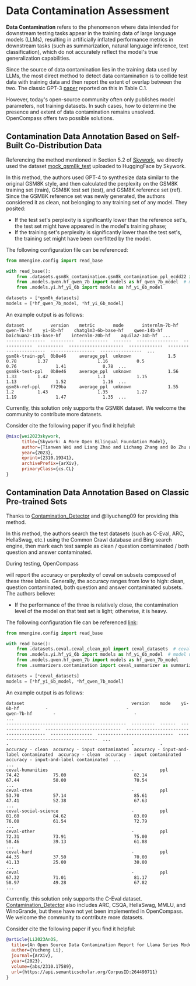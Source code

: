 # Data Contamination Assessment

**Data Contamination** refers to the phenomenon where data intended for downstream testing tasks appear in the training data of large language models (LLMs), resulting in artificially inflated performance metrics in downstream tasks (such as summarization, natural language inference, text classification), which do not accurately reflect the model's true generalization capabilities.

Since the source of data contamination lies in the training data used by LLMs, the most direct method to detect data contamination is to collide test data with training data and then report the extent of overlap between the two. The classic GPT-3 [paper](https://arxiv.org/pdf/2005.14165.pdf) reported on this in Table C.1.

However, today's open-source community often only publishes model parameters, not training datasets. In such cases, how to determine the presence and extent of data contamination remains unsolved. OpenCompass offers two possible solutions.

## Contamination Data Annotation Based on Self-Built Co-Distribution Data

Referencing the method mentioned in Section 5.2 of [Skywork](https://arxiv.org/pdf/2310.19341.pdf), we directly used the dataset [mock_gsm8k_test](https://huggingface.co/datasets/Skywork/mock_gsm8k_test) uploaded to HuggingFace by Skywork.

In this method, the authors used GPT-4 to synthesize data similar to the original GSM8K style, and then calculated the perplexity on the GSM8K training set (train), GSM8K test set (test), and GSM8K reference set (ref). Since the GSM8K reference set was newly generated, the authors considered it as clean, not belonging to any training set of any model. They posited:

- If the test set's perplexity is significantly lower than the reference set's, the test set might have appeared in the model's training phase;
- If the training set's perplexity is significantly lower than the test set's, the training set might have been overfitted by the model.

The following configuration file can be referenced:

```python
from mmengine.config import read_base

with read_base():
    from .datasets.gsm8k_contamination.gsm8k_contamination_ppl_ecdd22 import gsm8k_datasets  # includes training, test, and reference sets
    from .models.qwen.hf_qwen_7b import models as hf_qwen_7b_model  # model under review
    from .models.yi.hf_yi_6b import models as hf_yi_6b_model

datasets = [*gsm8k_datasets]
models = [*hf_qwen_7b_model, *hf_yi_6b_model]
```

An example output is as follows:

```text
dataset          version    metric       mode       internlm-7b-hf    qwen-7b-hf    yi-6b-hf    chatglm3-6b-base-hf    qwen-14b-hf    baichuan2-13b-base-hf    internlm-20b-hf    aquila2-34b-hf  ...
---------------  ---------  -----------  -------  ----------------  ------------  ----------  ---------------------  -------------  -----------------------  -----------------  ----------------  ...
gsm8k-train-ppl  0b8e46     average_ppl  unknown              1.5           0.78        1.37                   1.16           0.5                      0.76               1.41              0.78  ...
gsm8k-test-ppl   0b8e46     average_ppl  unknown              1.56          1.33        1.42                   1.3            1.15                     1.13               1.52              1.16  ...
gsm8k-ref-ppl    f729ba     average_ppl  unknown              1.55          1.2         1.43                   1.35           1.27                     1.19               1.47              1.35  ...
```

Currently, this solution only supports the GSM8K dataset. We welcome the community to contribute more datasets.

Consider cite the following paper if you find it helpful:

```bibtex
@misc{wei2023skywork,
      title={Skywork: A More Open Bilingual Foundation Model},
      author={Tianwen Wei and Liang Zhao and Lichang Zhang and Bo Zhu and Lijie Wang and Haihua Yang and Biye Li and Cheng Cheng and Weiwei Lü and Rui Hu and Chenxia Li and Liu Yang and Xilin Luo and Xuejie Wu and Lunan Liu and Wenjun Cheng and Peng Cheng and Jianhao Zhang and Xiaoyu Zhang and Lei Lin and Xiaokun Wang and Yutuan Ma and Chuanhai Dong and Yanqi Sun and Yifu Chen and Yongyi Peng and Xiaojuan Liang and Shuicheng Yan and Han Fang and Yahui Zhou},
      year={2023},
      eprint={2310.19341},
      archivePrefix={arXiv},
      primaryClass={cs.CL}
}
```

## Contamination Data Annotation Based on Classic Pre-trained Sets

Thanks to [Contamination_Detector](https://github.com/liyucheng09/Contamination_Detector) and @liyucheng09 for providing this method.

In this method, the authors search the test datasets (such as C-Eval, ARC, HellaSwag, etc.) using the Common Crawl database and Bing search engine, then mark each test sample as clean / question contaminated / both question and answer contaminated.

During testing, OpenCompass

will report the accuracy or perplexity of ceval on subsets composed of these three labels. Generally, the accuracy ranges from low to high: clean, question contaminated, both question and answer contaminated subsets. The authors believe:

- If the performance of the three is relatively close, the contamination level of the model on that test set is light; otherwise, it is heavy.

The following configuration file can be referenced [link](https://github.com/open-compass/opencompass/blob/main/configs/eval_contamination.py):

```python
from mmengine.config import read_base

with read_base():
    from .datasets.ceval.ceval_clean_ppl import ceval_datasets  # ceval dataset with contamination tags
    from .models.yi.hf_yi_6b import models as hf_yi_6b_model  # model under review
    from .models.qwen.hf_qwen_7b import models as hf_qwen_7b_model
    from .summarizers.contamination import ceval_summarizer as summarizer  # output formatting

datasets = [*ceval_datasets]
models = [*hf_yi_6b_model, *hf_qwen_7b_model]
```

An example output is as follows:

```text
dataset                                         version    mode    yi-6b-hf          -                              -                                        qwen-7b-hf        -                              -                                        ...
----------------------------------------------  ---------  ------  ----------------  -----------------------------  ---------------------------------------  ----------------  -----------------------------  ---------------------------------------  ...
-                                               -          -       accuracy - clean  accuracy - input contaminated  accuracy - input-and-label contaminated  accuracy - clean  accuracy - input contaminated  accuracy - input-and-label contaminated  ...
...
ceval-humanities                                -          ppl     74.42             75.00                          82.14                                    67.44             50.00                          70.54                                    ...
ceval-stem                                      -          ppl     53.70             57.14                          85.61                                    47.41             52.38                          67.63                                    ...
ceval-social-science                            -          ppl     81.60             84.62                          83.09                                    76.00             61.54                          72.79                                    ...
ceval-other                                     -          ppl     72.31             73.91                          75.00                                    58.46             39.13                          61.88                                    ...
ceval-hard                                      -          ppl     44.35             37.50                          70.00                                    41.13             25.00                          30.00                                    ...
ceval                                           -          ppl     67.32             71.01                          81.17                                    58.97             49.28                          67.82                                    ...
```

Currently, this solution only supports the C-Eval dataset. [Contamination_Detector](https://github.com/liyucheng09/Contamination_Detector) also includes ARC, CSQA, HellaSwag, MMLU, and WinoGrande, but these have not yet been implemented in OpenCompass. We welcome the community to contribute more datasets.

Consider cite the following paper if you find it helpful:

```bibtex
@article{Li2023AnOS,
  title={An Open Source Data Contamination Report for Llama Series Models},
  author={Yucheng Li},
  journal={ArXiv},
  year={2023},
  volume={abs/2310.17589},
  url={https://api.semanticscholar.org/CorpusID:264490711}
}
```
